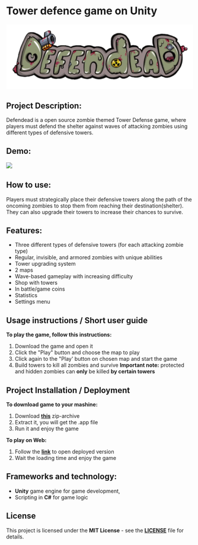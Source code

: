 # Tower defence game on Unity
<p style="text-align: center;">
  	<img src="Screenshoots/logo.png ">
</p>

## Project Description: 
Defendead is a open source zombie themed Tower Defense game, where players must defend the shelter against waves of attacking zombies using different types of defensive towers. 

## Demo: 
<img src="Screenshoots/demo_upd.gif">

## How to use: 
Players must strategically place their defensive towers along the path of the oncoming zombies to stop them from reaching their destination(shelter). They can also upgrade their towers to increase their chances to survive.

## Features: 
- Three different types of defensive towers (for each attacking zombie type)
- Regular, invisible, and armored zombies with unique abilities 
- Tower upgrading system
- 2 maps
- Wave-based gameplay with increasing difficulty
- Shop with towers
- In battle/game coins
- Statistics
- Settings menu 

## Usage instructions / Short user guide
**To play the game, follow this instructions:**
1) Download the game and open it
2) Click the "Play" button and choose the map to play
3) Click again to the "Play' button on chosen map and start the game
4) Build towers to kill all zombies and survive
**Important note:** 
protected and hidden zombies can **only** be killed **by certain towers**


## Project Installation / Deployment

**To download game to your mashine:**
1) Download **[this](MVP2.app.zip)** zip-archive
2) Extract it, you will get the .app file
3) Run it and enjoy the game 

**To play on Web:**
1) Follow the **[link](https://slant14.itch.io/tower-defense)** to open deployed version
2) Wait the loading time and enjoy the game

## Frameworks and technology:
 - **Unity** game engine for game development, 
 - Scripting in **C#** for game logic

## License
This project is licensed under the **MIT License** - see the **[LICENSE](LICENSE)** file for details.